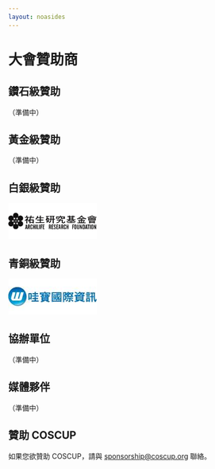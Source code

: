 ```yaml
---
layout: noasides
---
```

# 大會贊助商

## 鑽石級贊助

（準備中）

## 黃金級贊助

（準備中）

## 白銀級贊助

[![](images/sponsor-archilife.jpg)](http://www.archilife.org/)

## 青銅級贊助

[![](images/sponsor-wabow.jpg)](http://www.wabow.com/)

## 協辦單位

（準備中）

## 媒體夥伴

（準備中）

## 贊助 COSCUP

如果您欲贊助 COSCUP，請與 <a href="mailto:sponsorship@coscup.org">sponsorship@coscup.org</a> 聯絡。

